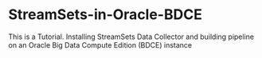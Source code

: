 # StreamSets-in-Oracle-BDCE
This is a Tutorial.
Installing StreamSets Data Collector and building pipeline on an Oracle Big Data Compute Edition (BDCE) instance
